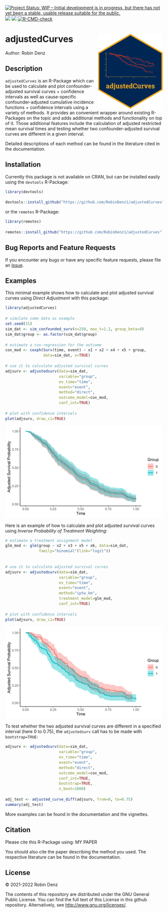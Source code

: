 <!-- badges: start -->
[![Project Status: WIP – Initial development is in progress, but there has not yet been a stable, usable release suitable for the public.](https://www.repostatus.org/badges/latest/wip.svg)](https://www.repostatus.org/#wip)
[![](https://www.r-pkg.org/badges/version/adjustedCurves?color=green)](https://cran.r-project.org/package=adjustedCurves)
[![](http://cranlogs.r-pkg.org/badges/grand-total/adjustedCurves?color=blue)](https://cran.r-project.org/package=adjustedCurves)
[![R-CMD-check](https://github.com/RobinDenz1/adjustedCurves/workflows/R-CMD-check/badge.svg)](https://github.com/RobinDenz1/adjustedCurves/actions)
<!-- badges: end -->

# adjustedCurves <img src="man/figures/logo.png" height="240" align="right" />

Author: Robin Denz

## Description

`adjustedCurves` is an R-Package which can be used to calculate and plot confounder-adjusted survival curves + confidence intervals as well as cause-specific confounder-adjusted cumulative incidence functions + confidence intervals using a variety of methods.
It provides an convenient wrapper around existing R-Packages on the topic and adds additional methods and functionality on top of it.
Those additional features include the calculation of adjusted restricted mean survival times and testing whether two confounder-adjusted survival curves are different in a given interval.

Detailed descriptions of each method can be found in the literature cited in the documentation. 

## Installation

Currently this package is not available on CRAN, but can be installed easily using the `devtools` R-Package:

```R
library(devtools)

devtools::install_github("https://github.com/RobinDenz1/adjustedCurves")
```

or the `remotes` R-Package:

```R
library(remotes)

remotes::install_github("https://github.com/RobinDenz1/adjustedCurves")
```

## Bug Reports and Feature Requests

If you encounter any bugs or have any specific feature requests, please file an [Issue](https://github.com/RobinDenz1/adjustedCurves/issues).

## Examples

This minimal example shows how to calculate and plot adjusted survival curves using *Direct Adjustment* with this package:

```R
library(adjustedCurves)

# simulate some data as example
set.seed(31)
sim_dat <- sim_confounded_surv(n=250, max_t=1.2, group_beta=0)
sim_dat$group <- as.factor(sim_dat$group)

# estimate a cox-regression for the outcome
cox_mod <- coxph(Surv(time, event) ~ x1 + x2 + x4 + x5 + group,
                 data=sim_dat, x=TRUE)

# use it to calculate adjusted survival curves
adjsurv <- adjustedsurv(data=sim_dat,
                        variable="group",
                        ev_time="time",
                        event="event",
                        method="direct",
                        outcome_model=cox_mod,
                        conf_int=TRUE)

# plot with confidence intervals
plot(adjsurv, draw_ci=TRUE)
```
<img src="man/figures/example_direct.png" />

Here is an example of how to calculate and plot adjusted survival curves using *Inverse Probability of Treatment Weighting*:
```R
# estimate a treatment assignment model
glm_mod <- glm(group ~ x2 + x3 + x5 + x6, data=sim_dat,
               family="binomial"(link="logit"))


# use it to calculate adjusted survival curves
adjsurv <- adjustedsurv(data=sim_dat,
                        variable="group",
                        ev_time="time",
                        event="event",
                        method="iptw_km",
                        treatment_model=glm_mod,
                        conf_int=TRUE)

# plot with confidence intervals
plot(adjsurv, draw_ci=TRUE)
```
<img src="man/figures/example_iptw_km.png" />

To test whether the two adjusted survival curves are different in a specified interval (here 0 to 0.75), the `adjustedsurv` call has to be made with `bootstrap=TRUE`:
```R
adjsurv <- adjustedsurv(data=sim_dat,
                        variable="group",
                        ev_time="time",
                        event="event",
                        method="direct",
                        outcome_model=cox_mod,
                        conf_int=TRUE,
                        bootstrap=TRUE,
                        n_boot=1000)

adj_test <- adjusted_curve_diff(adjsurv, from=0, to=0.75)
summary(adj_test)
```

More examples can be found in the documentation and the vignettes.

## Citation
Please cite this R-Package using:
MY PAPER

You should also cite the paper describing the method you used. The respective literature can be found in the documentation.

## License

© 2021-2022 Robin Denz

The contents of this repository are distributed under the GNU General Public License. You can find the full text of this License in this github repository. Alternatively, see <http://www.gnu.org/licenses/>.


